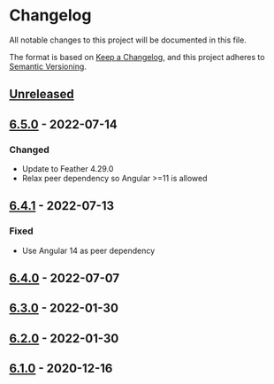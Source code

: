 # Changelog
All notable changes to this project will be documented in this file.

The format is based on [Keep a Changelog](https://keepachangelog.com/en/1.0.0/),
and this project adheres to [Semantic Versioning](https://semver.org/spec/v2.0.0.html).

## [Unreleased]

## [6.5.0] - 2022-07-14

### Changed
- Update to Feather 4.29.0
- Relax peer dependency so Angular >=11 is allowed 

## [6.4.1] - 2022-07-13

### Fixed
- Use Angular 14 as peer dependency

## [6.4.0] - 2022-07-07

## [6.3.0] - 2022-01-30

## [6.2.0] - 2022-01-30

## [6.1.0] - 2020-12-16


[Unreleased]: https://github.com/michaelbazos/angular-feather/compare/v6.5.0...HEAD
[6.5.0]: https://github.com/michaelbazos/angular-feather/compare/v6.4.1...v6.5.0
[6.4.1]: https://github.com/michaelbazos/angular-feather/compare/v6.4.0...v6.4.1
[6.4.0]: https://github.com/michaelbazos/angular-feather/compare/v6.3.0...v6.4.0
[6.3.0]: https://github.com/michaelbazos/angular-feather/compare/v6.2.0...v6.3.0
[6.2.0]: https://github.com/michaelbazos/angular-feather/compare/v6.1.0...v6.2.0
[6.1.0]: https://github.com/michaelbazos/angular-feather/releases/tag/v6.1.0
